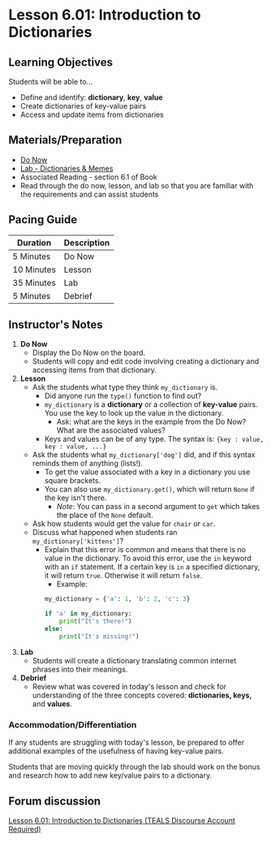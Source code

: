 # Lesson 6.01: Introduction to Dictionaries

## Learning Objectives
Students will be able to...

* Define and identify: **dictionary**, **key**, **value**
* Create dictionaries of key-value pairs
* Access and update items from dictionaries

## Materials/Preparation
* [Do Now]
* [Lab - Dictionaries & Memes]
* Associated Reading - section 6.1 of Book
*  Read through the do now, lesson, and lab so that you are familiar with the requirements and can assist students

## Pacing Guide
| **Duration**   | **Description** |
| ---------- | ----------- |
| 5 Minutes  | Do Now      |
| 10 Minutes | Lesson      |
| 35 Minutes | Lab         |
| 5 Minutes | Debrief     |

## Instructor's Notes

1. **Do Now**
    * Display the Do Now on the board.
    * Students will copy and edit code involving creating a dictionary and accessing items from that dictionary.
2. **Lesson**
	* Ask the students what type they think `my_dictionary` is. 
	    * Did anyone run the `type()` function to find out? 
		* `my_dictionary` is a **dictionary** or a collection of **key-value** pairs. You use the key to look up the value in the dictionary. 
		    * Ask: what are the keys in the example from the Do Now? What are the associated values? 
        * Keys and values can be of any type. The syntax is: `{key : value, key : value, ...}` 
	* Ask the students what `my_dictionary['dog']` did, and if this syntax reminds them of anything (lists!).
		* To get the value associated with a key in a dictionary you use square brackets.
		* You can also use `my_dictionary.get()`, which will return `None` if the key isn't there. 
		    * *Note*: You can pass in a second argument to `get` which takes the place of the `None` default.
	* Ask how students would get the value for `chair` or `car`.
	* Discuss what happened when students ran `my_dictionary['kittens']`? 
		* Explain that this error is common and means that there is no value in the dictionary. To avoid this error, use the `in` keyword with an `if` statement. If a certain key is `in` a specified dictionary, it will return `true`. Otherwise it will return `false`.
		    * Example:
		    ```python
		    my_dictionary = {'a': 1, 'b': 2, 'c': 3}

            if 'a' in my_dictionary:
                print("It's there!")
            else:
                print("It's missing!")

		    ```
3. **Lab**	
	* Students will create a dictionary translating common internet phrases into their meanings.
4. **Debrief**
	* Review what was covered in today's lesson and check for understanding of the three concepts covered: **dictionaries, keys,** and **values**.

### Accommodation/Differentiation

If any students are struggling with today's lesson, be prepared to offer additional examples of the usefulness of having key-value pairs. 

Students that are moving quickly through the lab should work on the bonus and research how to add new key/value pairs to a dictionary.

## Forum discussion
[Lesson 6.01: Introduction to Dictionaries (TEALS Discourse Account Required)](https://forums.tealsk12.org/c/2nd-semester-unit-6-dictionaries/lesson-6-01-introduction-to-dictionaries)

[Do Now]: do_now.md
[Lab - Dictionaries & Memes]: lab.md
